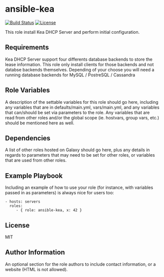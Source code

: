 ansible-kea
===========

[![Build Status](https://travis-ci.com/chubchubsancho/ansible-kea.svg?branch=master)](https://travis-ci.com/chubchubsancho/ansible-kea)
[![License](https://img.shields.io/badge/license-MIT-blue.svg?logo=github&style=flat)](https://raw.githubusercontent.com/chubchubsancho/ansible-kea/master/LICENSE)

This role install Kea DHCP Server and perform initial configuration.

Requirements
------------

Kea DHCP Server support four differents database backends to store the lease
information. This role only install clients for those backends and not databse
backends themselves.
Depending of your choose you will need a running database backends for
MySQL / PostreSQL / Cassandra

Role Variables
--------------

A description of the settable variables for this role should go here, including
any variables that are in defaults/main.yml, vars/main.yml, and any variables
that can/should be set via parameters to the role. Any variables that are read
from other roles and/or the global scope (ie. hostvars, group vars, etc.) should
be mentioned here as well.

Dependencies
------------

A list of other roles hosted on Galaxy should go here, plus any details in
regards to parameters that may need to be set for other roles, or variables that
are used from other roles.

Example Playbook
----------------

Including an example of how to use your role (for instance, with variables
passed in as parameters) is always nice for users too:

    - hosts: servers
      roles:
         - { role: ansible-kea, x: 42 }

License
-------

MIT

Author Information
------------------

An optional section for the role authors to include contact information, or a
website (HTML is not allowed).
